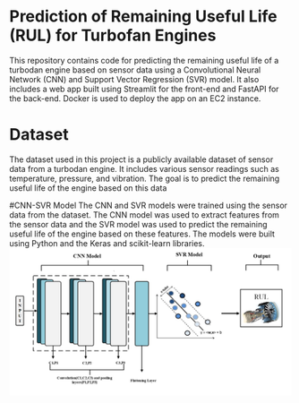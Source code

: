 # Prediction of Remaining Useful Life (RUL) for Turbofan Engines
This repository contains  code for predicting the remaining useful life of a turbodan engine based on sensor data using a Convolutional Neural Network (CNN) and Support Vector Regression (SVR) model. It also includes a web app built using Streamlit for the front-end and FastAPI for the back-end. Docker is used to deploy the app on an EC2 instance.

# Dataset
The dataset used in this project is a publicly available dataset of sensor data from a turbodan engine. It includes various sensor readings such as temperature, pressure, and vibration. The goal is to predict the remaining useful life of the engine based on this data

#CNN-SVR Model
The CNN and SVR models were trained using the sensor data from the dataset. The CNN model was used to extract features from the sensor data and the SVR model was used to predict the remaining useful life of the engine based on these features. The models were built using Python and the Keras and scikit-learn libraries.
                                                                 ![CNN-SVR Model](images/CNN_SVR.jpg)

#
